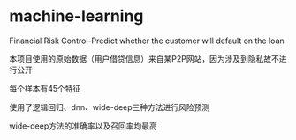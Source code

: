 # machine-learning
Financial Risk Control-Predict whether the customer will default on the loan


本项目使用的原始数据（用户借贷信息）来自某P2P网站，因为涉及到隐私故不进行公开

每个样本有45个特征

使用了逻辑回归、dnn、wide-deep三种方法进行风险预测

wide-deep方法的准确率以及召回率均最高
